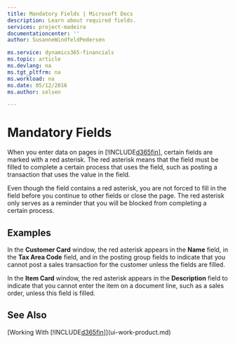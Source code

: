 ```yaml
---
title: Mandatory Fields | Microsoft Docs
description: Learn about required fields.
services: project-madeira
documentationcenter: ''
author: SusanneWindfeldPedersen

ms.service: dynamics365-financials
ms.topic: article
ms.devlang: na
ms.tgt_pltfrm: na
ms.workload: na
ms.date: 05/12/2016
ms.author: solsen

---
```

# Mandatory Fields
When you enter data on pages in [!INCLUDE[d365fin](includes/d365fin_md.md)], certain fields are marked with a red asterisk. The red asterisk means that the field must be filled to complete a certain process that uses the field, such as posting a transaction that uses the value in the field.

Even though the field contains a red asterisk, you are not forced to fill in the field before you continue to other fields or close the page. The red asterisk only serves as a reminder that you will be blocked from completing a certain process.

## Examples
In the **Customer Card** window, the red asterisk appears in the **Name** field, in the **Tax Area Code** field, and in the posting group fields to indicate that you cannot post a sales transaction for the customer unless the fields are filled.

In the **Item Card** window, the red asterisk appears in the **Description** field to indicate that you cannot enter the item on a document line, such as a sales order, unless this field is filled.

## See Also
[Working With [!INCLUDE[d365fin](includes/d365fin_md.md)]](ui-work-product.md)

